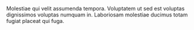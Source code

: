 Molestiae qui velit assumenda tempora. Voluptatem ut sed est voluptas dignissimos voluptas numquam in. Laboriosam molestiae ducimus totam fugiat placeat qui fuga.